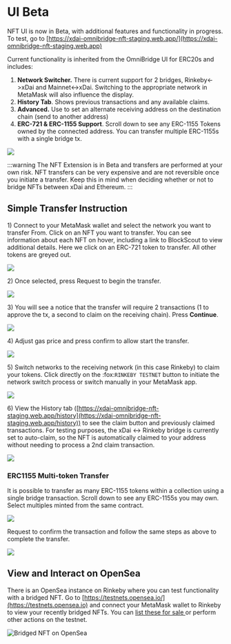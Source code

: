 # UI Beta

NFT UI is now in Beta, with additional features and functionality in progress. To test, go to [https://xdai-omnibridge-nft-staging.web.app/](https://xdai-omnibridge-nft-staging.web.app)

Current functionality is inherited from the OmniBridge UI for ERC20s and includes:

1. **Network Switcher.** There is current support for 2 bridges, Rinkeby<->xDai and Mainnet<->xDai. Switching to the appropriate network in MetaMask will also influence the display.
2. **History Tab**. Shows previous transactions and any available claims.
3. **Advanced.** Use to set an alternate receiving address on the destination chain (send to another address)
4. **ERC-721 & ERC-1155 Support**. Scroll down to see any ERC-1155 Tokens owned by the connected address. You can transfer multiple ERC-1155s with a single bridge tx.

![](/img/specs/bridges/nft-bridge-1.png)

:::warning
The NFT Extension is in Beta and transfers are performed at your own risk. NFT transfers can be very expensive and are not reversible once you initiate a transfer. Keep this in mind when deciding whether or not to bridge NFTs between xDai and Ethereum.
:::

## Simple Transfer Instruction

1\) Connect to your MetaMask wallet and select the network you want to transfer From. Click on an NFT you want to transfer. You can see information about each NFT on hover, including a link to BlockScout to view additional details. Here we click on an ERC-721 token to transfer. All other tokens are greyed out.

![](/img/specs/bridges/img-1.png)

2\) Once selected, press Request to begin the transfer.

![](/img/specs/bridges/img-2.png)

3\) You will see a notice that the transfer will require 2 transactions (1 to approve the tx, a second to claim on the receiving chain). Press **Continue**.

![](/img/specs/bridges/image-3.png)

4\) Adjust gas price and press confirm to allow start the transfer.

![](/img/specs/bridges/img4.png)

5\) Switch networks to the receiving network (in this case Rinkeby) to claim your tokens. Click directly on the :fox:`RINKEBY TESTNET` button to initiate the network switch process or switch manually in your MetaMask app.

![](/img/specs/bridges/claim1-2.png)

6\) View the History tab ([https://xdai-omnibridge-nft-staging.web.app/history](https://xdai-omnibridge-nft-staging.web.app/history)) to see the claim button and previously claimed transactions. For testing purposes, the xDai <-> Rinkeby bridge is currently set to auto-claim, so the NFT is automatically claimed to your address without needing to process a 2nd claim transaction.

![](/img/specs/bridges/img6.png)

### ERC1155 Multi-token Transfer

It is possible to transfer as many ERC-1155 tokens within a collection using a single bridge transaction. Scroll down to see any ERC-1155s you may own. Select multiples minted from the same contract.

![](/img/specs/bridges/1155-1.png)

Request to confirm the transaction and follow the same steps as above to complete the transfer.

![](/img/specs/bridges/1155-2.png)

## View and Interact on OpenSea

There is an OpenSea instance on Rinkeby where you can test functionality with a bridged NFT. Go to [https://testnets.opensea.io/](https://testnets.opensea.io) and connect your MetaMask wallet to Rinkeby to view your recently bridged NFTs. You can [list these for sale ](https://support.opensea.io/hc/en-us/articles/360063498333-How-do-I-list-an-NFT-to-sell-)or perform other actions on the testnet.

![Bridged NFT on OpenSea](/img/specs/bridges/opensea.png)

